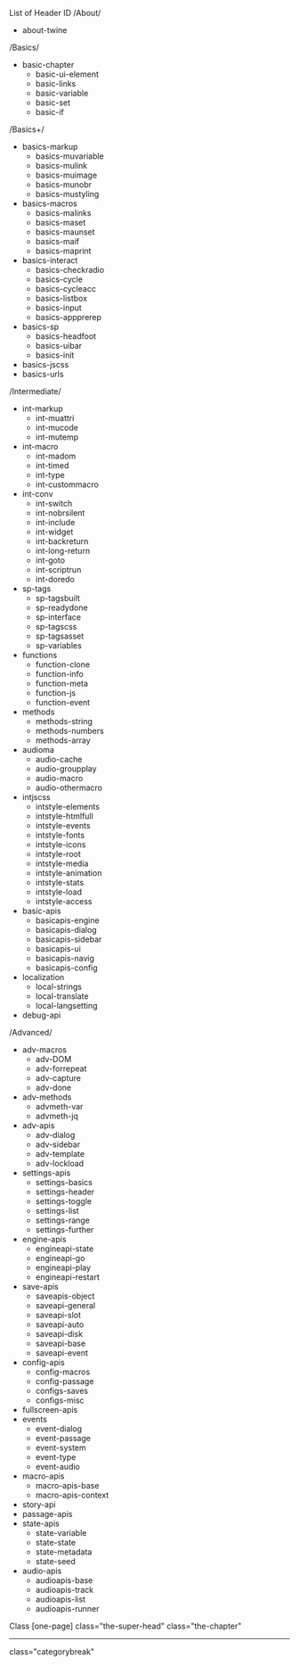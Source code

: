 List of Header ID
/About/
- about-twine

/Basics/
- basic-chapter
    - basic-ui-element
    - basic-links
    - basic-variable
    - basic-set
    - basic-if

/Basics+/
- basics-markup
    - basics-muvariable
    - basics-mulink
    - basics-muimage
    - basics-munobr
    - basics-mustyling
- basics-macros
    - basics-malinks
    - basics-maset
    - basics-maunset
    - basics-maif
    - basics-maprint
- basics-interact
    - basics-checkradio
    - basics-cycle
    - basics-cycleacc
    - basics-listbox
    - basics-input
    - basics-appprerep
- basics-sp
    - basics-headfoot
    - basics-uibar
    - basics-init
- basics-jscss
- basics-urls

/Intermediate/
- int-markup
    - int-muattri
    - int-mucode
    - int-mutemp
- int-macro
    - int-madom
    - int-timed
    - int-type
    - int-custommacro
- int-conv
    - int-switch
    - int-nobrsilent
    - int-include
    - int-widget
    - int-backreturn
    - int-long-return
    - int-goto
    - int-scriptrun
    - int-doredo
- sp-tags
    - sp-tagsbuilt
    - sp-readydone
    - sp-interface
    - sp-tagscss
    - sp-tagsasset
    - sp-variables
- functions
    - function-clone
    - function-info
    - function-meta
    - function-js
    - function-event
- methods
    - methods-string
    - methods-numbers
    - methods-array
- audioma
    - audio-cache
    - audio-groupplay
    - audio-macro
    - audio-othermacro
- intjscss
    - intstyle-elements
    - intstyle-htmlfull
    - intstyle-events
    - intstyle-fonts
    - intstyle-icons
    - intstyle-root
    - intstyle-media
    - intstyle-animation
    - intstyle-stats
    - intstyle-load
    - intstyle-access
- basic-apis
    - basicapis-engine
    - basicapis-dialog
    - basicapis-sidebar
    - basicapis-ui
    - basicapis-navig
    - basicapis-config
- localization
    - local-strings
    - local-translate
    - local-langsetting
- debug-api

/Advanced/
- adv-macros
    - adv-DOM
    - adv-forrepeat
    - adv-capture
    - adv-done
- adv-methods
    - advmeth-var
    - advmeth-jq
- adv-apis
    - adv-dialog
    - adv-sidebar
    - adv-template
    - adv-lockload
- settings-apis
    - settings-basics
    - settings-header
    - settings-toggle
    - settings-list
    - settings-range
    - settings-further
- engine-apis
    - engineapi-state
    - engineapi-go
    - engineapi-play
    - engineapi-restart
- save-apis
    - saveapis-object
    - saveapi-general
    - saveapi-slot
    - saveapi-auto
    - saveapi-disk
    - saveapi-base
    - saveapi-event
- config-apis
    - config-macros
    - config-passage
    - configs-saves
    - configs-misc
- fullscreen-apis
- events
    - event-dialog
    - event-passage
    - event-system
    - event-type
    - event-audio
- macro-apis
    - macro-apis-base
    - macro-apis-context
- story-api
- passage-apis
- state-apis
    - state-variable
    - state-state
    - state-metadata
    - state-seed
- audio-apis
    - audioapis-base
    - audioapis-track
    - audioapis-list
    - audioapis-runner

Class [one-page]
class="the-super-head"
class="the-chapter"

<hr class="small-section">
class="categorybreak"
